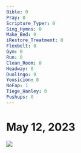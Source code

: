 ```yaml
---
Bible: 0
Pray: 0
Scripture_Typer: 0
Sing_Hymns: 0
Make_Bed: 0
iRestore_Treatment: 0
Flexbelt: 0
Gym: 0
Run: 0
Clean_Room: 0
Headway: 0
Duolingo: 0
Yousicion: 0
NoFap: 1
Tiege_Hanley: 0
Pushups: 0
---
```


# May 12, 2023

![](https://i.imgur.com/7SI2vgZ.png)


